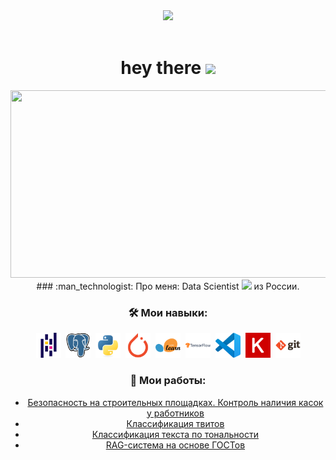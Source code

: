 <div id="header" align="center">
  <img src="https://media.giphy.com/media/v1.Y2lkPTc5MGI3NjExeXpjajlybjhnOXl0MzNkemp5Z2pvOGJxdmQyNHM4enk5MHJoa3NjNyZlcD12MV9pbnRlcm5hbF9naWZfYnlfaWQmY3Q9cw/PXuwQk2UVnZ3y9U0p8/giphy.gif" width="200"/>
</div>
</div>
<div id="badges" align="center">
  <img src="https://komarev.com/ghpvc/?username=Orthanc92&style=flat-square&color=blue" alt=""/>
  <h1>
  hey there
  <img src="https://media.giphy.com/media/hvRJCLFzcasrR4ia7z/giphy.gif" width="30px"/>
</h1>
<div align="center">
  <img src="https://media.giphy.com/media/dWesBcTLavkZuG35MI/giphy.gif" width="600" height="300"/>
</div>
### :man_technologist: Про меня:
 Data Scientist <img src="https://media.giphy.com/media/WUlplcMpOCEmTGBtBW/giphy.gif" width="30"> из России.




### :hammer_and_wrench: Мои навыки:
<div>
  <img src="https://github.com/devicons/devicon/blob/6910f0503efdd315c8f9b858234310c06e04d9c0/icons/pandas/pandas-original.svg" title="Pandas" alt="Pandas" width="40" height="40"/>&nbsp;
  <img src="https://github.com/devicons/devicon/blob/6910f0503efdd315c8f9b858234310c06e04d9c0/icons/postgresql/postgresql-original.svg" title="Postgresql" alt="Postgresql" width="40" height="40"/>&nbsp;
  <img src="https://github.com/devicons/devicon/blob/6910f0503efdd315c8f9b858234310c06e04d9c0/icons/python/python-original.svg" title="Python" alt="Python" width="40" height="40"/>&nbsp;
  <img src="https://github.com/devicons/devicon/blob/6910f0503efdd315c8f9b858234310c06e04d9c0/icons/pytorch/pytorch-original.svg" title="Pytorch" alt="Pytorch" width="40" height="40"/>&nbsp;
  <img src="https://github.com/devicons/devicon/blob/6910f0503efdd315c8f9b858234310c06e04d9c0/icons/scikitlearn/scikitlearn-original.svg" title="Flutter" alt="Flutter" width="40" height="40"/>&nbsp;
   <img src="https://github.com/devicons/devicon/blob/6910f0503efdd315c8f9b858234310c06e04d9c0/icons/tensorflow/tensorflow-original-wordmark.svg"  title="TensorFlow" alt="TensorFlow" width="40" height="40"/>&nbsp;
  <img src="https://github.com/devicons/devicon/blob/6910f0503efdd315c8f9b858234310c06e04d9c0/icons/vscode/vscode-original.svg" title="VScode" alt="VScode" width="40" height="40"/>&nbsp;
  <img src="https://github.com/devicons/devicon/blob/6910f0503efdd315c8f9b858234310c06e04d9c0/icons/keras/keras-original.svg" title="Keras" alt="Keras" width="40" height="40"/>&nbsp;
  <img src="https://github.com/devicons/devicon/blob/master/icons/git/git-original-wordmark.svg" title="Git" **alt="Git" width="40" height="40"/>
</div>
<h3><strong>💼 Мои работы:</strong></h3>

- [Безопасность на строительных площадках. Контроль наличия касок у работников](https://github.com/Orthanc92/construction-site-safety)
- [Классификация твитов](https://github.com/Orthanc92/Tweet-classification.git)
- [Классификация текста по тональности](https://github.com/Orthanc92/compile-dictionaries-for-classification-by-tonality.git)
- [RAG-система на основе ГОСТов](https://github.com/Orthanc92/RAG_GOST.git)
